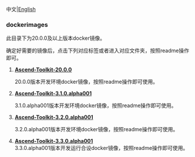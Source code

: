 中文|[English](README_EN.md)

### dockerimages

此目录下为20.0.0及以上版本docker镜像。        
    
确定好需要的镜像后，点击下列对应标签或者进入对应文件夹，按照readme操作即可。   

1. [**Ascend-Toolkit-20.0.0**](./Ascend-Toolkit-20.0.0)

    20.0.0版本开发环境docker镜像，按照readme操作即可使用。

2. [**Ascend-Toolkit-3.1.0.alpha001**](./Ascend-Toolkit-3.1.0.alpha001)

    3.1.0.alpha001版本开发环境docker镜像，按照readme操作即可使用。   
3. [**Ascend-Toolkit-3.2.0.alpha001**](./Ascend-Toolkit-3.2.0.alpha001)

    3.2.0.alpha001版本开发环境docker镜像，按照readme操作即可使用。 
4. [**Ascend-Toolkit-3.3.0.alpha001**](./Ascend-Toolkit-3.3.0.alpha001)    
    3.3.0.alpha001版本开发运行合设docker镜像，按照readme操作即可使用。 